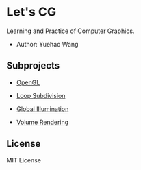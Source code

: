 # Let's CG

Learning and Practice of Computer Graphics.

- Author: Yuehao Wang

## Subprojects

- [OpenGL](https://github.com/yuehaowang/lets_CG/tree/master/OpenGL)

- [Loop Subdivision](https://github.com/yuehaowang/lets_CG/tree/master/loop_subdivision)

- [Global Illumination](https://github.com/yuehaowang/lets_CG/tree/master/global_illumination)

- [Volume Rendering](https://github.com/yuehaowang/lets_CG/tree/master/volume_rendering)


## License

MIT License